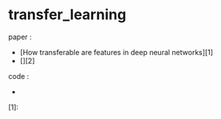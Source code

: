 # transfer_learning

paper :

- [How transferable are features in deep neural networks][1]
- [][2]

code :

-


[1]:
